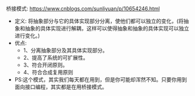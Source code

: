桥接模式:  https://www.cnblogs.com/sunliyuan/p/10654246.html
* 定义: 将抽象部分与它的具体实现部分分离，使他们都可以独立的变化，(将抽象和抽象的具体实现进行解耦，这样可以使得抽象和抽象的具体实现可以独立进行变化。)
* 优点:
  * 1、分离抽象部分及其具体实现部分。
  * 2、提高了系统的可扩展性。
  * 3、符合开闭原则。
  * 4、符合合成复用原则
* PS:这个模式，其实我们每天都在用到，但是你可能却浑然不知。只要你用到面向接口编程，其实都是在用桥接模式。
